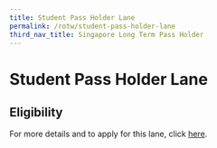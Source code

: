 ```yaml
---
title: Student Pass Holder Lane
permalink: /rotw/student-pass-holder-lane
third_nav_title: Singapore Long Term Pass Holder
---
```


# Student Pass Holder Lane

## Eligibility

For more details and to apply for this lane, click [here](/sphl/requirements-and-process).

